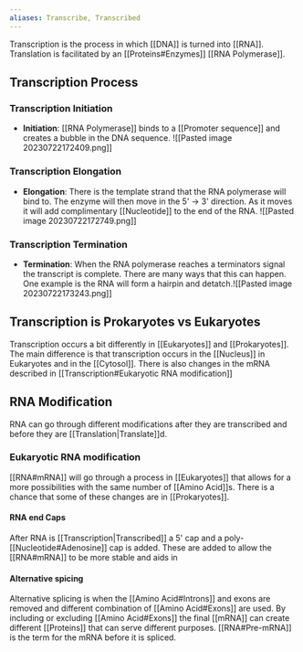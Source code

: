 ```yaml
---
aliases: Transcribe, Transcribed
---
```

Transcription is the process in which [[DNA]] is turned into [[RNA]]. Translation is facilitated by an [[Proteins#Enzymes]] [[RNA Polymerase]]. 

## Transcription Process
### Transcription Initiation
- **Initiation**: [[RNA Polymerase]] binds to a [[Promoter sequence]] and creates a bubble in the DNA sequence. 
![[Pasted image 20230722172409.png]]
### Transcription Elongation 
- **Elongation**: There is the template strand that the RNA polymerase will bind to. The enzyme will then move in the 5' -> 3' direction. As it moves it will add complimentary [[Nucleotide]] to the end of the RNA. ![[Pasted image 20230722172749.png]]
### Transcription Termination
- **Termination**: When the RNA polymerase reaches a terminators signal the transcript is complete. There are many ways that this can happen. One example is the RNA will form a hairpin and detatch.![[Pasted image 20230722173243.png]]


## Transcription is Prokaryotes vs Eukaryotes

Transcription occurs a bit differently in [[Eukaryotes]] and [[Prokaryotes]]. The main difference is that transcription occurs in the [[Nucleus]] in Eukaryotes and in the [[Cytosol]]. There is also changes in the mRNA described in [[Transcription#Eukaryotic RNA modification]] 

## RNA Modification

RNA can go through different modifications after they are transcribed and before they are [[Translation|Translate]]d.

### Eukaryotic RNA modification

[[RNA#mRNA]] will go through a process in [[Eukaryotes]] that allows for a more possibilities with the same number of [[Amino Acid]]s. There is a chance that some of these changes are in [[Prokaryotes]].

#### RNA end Caps
After RNA is [[Transcription|Transcribed]] a 5' cap and a poly-[[Nucleotide#Adenosine]] cap is added. These are added to allow the [[RNA#mRNA]] to be more stable and aids in 

#### Alternative spicing

Alternative splicing is when the [[Amino Acid#Introns]] and exons are removed and different combination of [[Amino Acid#Exons]] are used. By including or excluding [[Amino Acid#Exons]] the final [[mRNA]] can create different [[Proteins]] that can serve different purposes. [[RNA#Pre-mRNA]] is the term for the mRNA before it is spliced.



